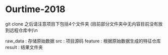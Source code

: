 # Ourtime-2018

git clone 之后请注意项目下包括4个文件夹 (目前部分文件夹中无内容目前没有放到远程仓库中)\n

raw_data : 存储原始数据
src : 项目源码
feature : 根据原始数据生成的特征仓库
result : 结果文件夹
